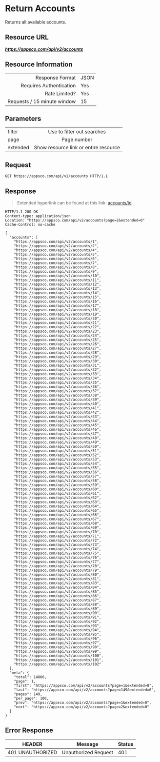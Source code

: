 # Return Accounts

Returns all available accounts.

## Resource URL

___https://appsco.com/api/v2/accounts___

## Resource Information

|                               |               |
|------------------------------:|---------------|
|Response Format                |JSON           |
|Requires Authentication        |Yes            |
|Rate Limited?                  |Yes            |
|Requests / 15 minute window    |15             |


## Parameters

|                               |                                       |
|-------------------------------|:-------------------------------------:|
|filter                         |Use to filter out searches             |
|page                           |Page number                            |
|extended                       |Show resource link or entire resource  |


## Request

```.http
GET https://appsco.com/api/v2/accounts HTTP/1.1
```


## Response

> Extended hyperlink can be found at this link: [accounts/id](accounts/id)

```.http
HTTP/1.1 200 OK
Content-type: application/json
Location: "https://appsco.com/api/v2/accounts?page=2&extended=0"
Cache-Control: no-cache

{
  "accounts": [
    "https://appsco.com/api/v2/accounts/1",
    "https://appsco.com/api/v2/accounts/2",
    "https://appsco.com/api/v2/accounts/4",
    "https://appsco.com/api/v2/accounts/5",
    "https://appsco.com/api/v2/accounts/6",
    "https://appsco.com/api/v2/accounts/7",
    "https://appsco.com/api/v2/accounts/8",
    "https://appsco.com/api/v2/accounts/9",
    "https://appsco.com/api/v2/accounts/10",
    "https://appsco.com/api/v2/accounts/11",
    "https://appsco.com/api/v2/accounts/12",
    "https://appsco.com/api/v2/accounts/13",
    "https://appsco.com/api/v2/accounts/14",
    "https://appsco.com/api/v2/accounts/15",
    "https://appsco.com/api/v2/accounts/16",
    "https://appsco.com/api/v2/accounts/17",
    "https://appsco.com/api/v2/accounts/18",
    "https://appsco.com/api/v2/accounts/19",
    "https://appsco.com/api/v2/accounts/20",
    "https://appsco.com/api/v2/accounts/21",
    "https://appsco.com/api/v2/accounts/22",
    "https://appsco.com/api/v2/accounts/23",
    "https://appsco.com/api/v2/accounts/24",
    "https://appsco.com/api/v2/accounts/25",
    "https://appsco.com/api/v2/accounts/26",
    "https://appsco.com/api/v2/accounts/27",
    "https://appsco.com/api/v2/accounts/28",
    "https://appsco.com/api/v2/accounts/29",
    "https://appsco.com/api/v2/accounts/30",
    "https://appsco.com/api/v2/accounts/31",
    "https://appsco.com/api/v2/accounts/32",
    "https://appsco.com/api/v2/accounts/33",
    "https://appsco.com/api/v2/accounts/34",
    "https://appsco.com/api/v2/accounts/35",
    "https://appsco.com/api/v2/accounts/36",
    "https://appsco.com/api/v2/accounts/37",
    "https://appsco.com/api/v2/accounts/38",
    "https://appsco.com/api/v2/accounts/39",
    "https://appsco.com/api/v2/accounts/40",
    "https://appsco.com/api/v2/accounts/41",
    "https://appsco.com/api/v2/accounts/42",
    "https://appsco.com/api/v2/accounts/43",
    "https://appsco.com/api/v2/accounts/44",
    "https://appsco.com/api/v2/accounts/45",
    "https://appsco.com/api/v2/accounts/46",
    "https://appsco.com/api/v2/accounts/47",
    "https://appsco.com/api/v2/accounts/48",
    "https://appsco.com/api/v2/accounts/49",
    "https://appsco.com/api/v2/accounts/50",
    "https://appsco.com/api/v2/accounts/51",
    "https://appsco.com/api/v2/accounts/52",
    "https://appsco.com/api/v2/accounts/53",
    "https://appsco.com/api/v2/accounts/54",
    "https://appsco.com/api/v2/accounts/55",
    "https://appsco.com/api/v2/accounts/56",
    "https://appsco.com/api/v2/accounts/57",
    "https://appsco.com/api/v2/accounts/58",
    "https://appsco.com/api/v2/accounts/59",
    "https://appsco.com/api/v2/accounts/60",
    "https://appsco.com/api/v2/accounts/61",
    "https://appsco.com/api/v2/accounts/62",
    "https://appsco.com/api/v2/accounts/63",
    "https://appsco.com/api/v2/accounts/64",
    "https://appsco.com/api/v2/accounts/65",
    "https://appsco.com/api/v2/accounts/66",
    "https://appsco.com/api/v2/accounts/67",
    "https://appsco.com/api/v2/accounts/68",
    "https://appsco.com/api/v2/accounts/69",
    "https://appsco.com/api/v2/accounts/70",
    "https://appsco.com/api/v2/accounts/71",
    "https://appsco.com/api/v2/accounts/72",
    "https://appsco.com/api/v2/accounts/73",
    "https://appsco.com/api/v2/accounts/74",
    "https://appsco.com/api/v2/accounts/75",
    "https://appsco.com/api/v2/accounts/76",
    "https://appsco.com/api/v2/accounts/77",
    "https://appsco.com/api/v2/accounts/78",
    "https://appsco.com/api/v2/accounts/79",
    "https://appsco.com/api/v2/accounts/80",
    "https://appsco.com/api/v2/accounts/81",
    "https://appsco.com/api/v2/accounts/83",
    "https://appsco.com/api/v2/accounts/84",
    "https://appsco.com/api/v2/accounts/85",
    "https://appsco.com/api/v2/accounts/86",
    "https://appsco.com/api/v2/accounts/87",
    "https://appsco.com/api/v2/accounts/88",
    "https://appsco.com/api/v2/accounts/89",
    "https://appsco.com/api/v2/accounts/90",
    "https://appsco.com/api/v2/accounts/91",
    "https://appsco.com/api/v2/accounts/92",
    "https://appsco.com/api/v2/accounts/93",
    "https://appsco.com/api/v2/accounts/94",
    "https://appsco.com/api/v2/accounts/95",
    "https://appsco.com/api/v2/accounts/96",
    "https://appsco.com/api/v2/accounts/97",
    "https://appsco.com/api/v2/accounts/98",
    "https://appsco.com/api/v2/accounts/99",
    "https://appsco.com/api/v2/accounts/100",
    "https://appsco.com/api/v2/accounts/101",
    "https://appsco.com/api/v2/accounts/102"
  ],
  "meta": {
    "total": 14866,
    "page": 1,
    "first": "https://appsco.com/api/v2/accounts?page=1&extended=0",
    "last": "https://appsco.com/api/v2/accounts?page=149&extended=0",
    "pages": 149,
    "per_page": 100,
    "prev": "https://appsco.com/api/v2/accounts?page=1&extended=0",
    "next": "https://appsco.com/api/v2/accounts?page=2&extended=0"
  }
}
```

## Error Response

|HEADER                         |Message                        |Status         |
|-------------------------------|-------------------------------|---------------|
|401 UNAUTHORIZED               |Unauthorized Request           |401            |